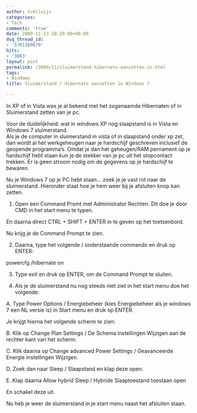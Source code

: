 ```yaml
---
author: tvdsluijs
categories:
- Tech
comments: 'true'
date: 2009-11-13 20:29:00+00:00
dsq_thread_id:
- '5701360670'
hits:
- '3063'
layout: post
permalink: /2009/11/sluimerstand-hibernate-aanzetten-in.html
tags:
- Windows
title: Sluimerstand / Hibernate aanzetten in Windows 7

---
```

In XP of in Vista was je al bekend met het zogenaamde Hibernaten of in Sluimerstand zetten van je pc.

Voor de duidelijkheid: wat in windows XP nog slaapstand is in Vista en Windows 7 sluimerstand.   
Als je de computer in sluimerstand in vista of in slaapstand onder xp zet, dan wordt al het werkgeheugen naar je hardschijf geschreven inclusief de geopende programma’s. Omdat je dan het geheugen/RAM pernament op je hardschijf hebt staan kun je de stekker van je pc uit het stopcontact trekken. Er is geen stroom nodig om de gegevens op je hardschijf te bewaren.

Nu je Windows 7 op je PC hebt staan… zoek je je vast rot naar de sluimerstand. Hieronder staat hoe je hem weer bij je afsluiten knop kan zetten.

1. Open een Command Promt met Administrator Rechten. Dit doe je door CMD in het start menu te typen. 

En daarna direct CTRL + SHIFT + ENTER in te geven op het toetsenbord.

Nu krijg je de Command Prompt te zien. 

2. Daarna, type het volgende / onderstaande commando en druk op ENTER:

powercfg /hibernate on

3. Type exit en druk op ENTER, om de Command Prompt te sluiten.

4. Als je de sluimerstand nu nog steeds niet ziet in het start menu doe het volgende:

A. Type Power Options / Energiebeheer (kies Energiebeheer als je windows 7 een NL versie is) in Start menu en druk op ENTER. 

Je krijgt hierna het volgende scherm te zien: 

B. Klik op Change Plan Settings / De Schema instellingen Wijzigen aan de rechter kant van het scherm.

C. Klik daarna op Change advanced Power Settings / Geavanceerde Energie instellingen Wijzigen. 

D. Zoek dan naar Sleep / Slaapstand en klap deze open. 

E. Klap daarna Allow hybrid Sleep / Hybride Slaaptoestand toestaan open

En schakel deze uit.

Nu heb je weer de sluimerstand in je start menu naast het afsluiten staan.